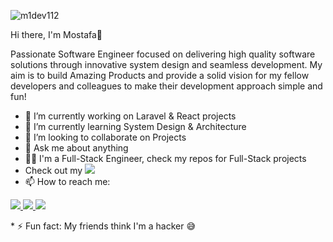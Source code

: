 ![m1dev112](https://user-images.githubusercontent.com/81513055/212464161-466570bf-fab9-4e8a-a27f-f89111748b83.png)



Hi there, I'm Mostafa👋 
<p>Passionate Software Engineer focused on delivering high quality software solutions through innovative system design and
seamless development. My aim is to build Amazing Products and provide a solid vision for my fellow developers and colleagues to make their development approach simple and fun!</p>

* 🔭 I’m currently working on Laravel & React projects
* 🌱 I’m currently learning System Design & Architecture 
* 👯 I’m looking to collaborate on Projects
* 💬 Ask me about anything
* 👨‍💻 I'm a Full-Stack Engineer, check my repos for Full-Stack projects
* Check out my <a style="cursor: pointer;" href="https://m1dev.vercel.app"><img style="cursor: pointer;" src="https://img.shields.io/badge/Portfolio-gray"></a>
* 📫 How to reach me: 
<p><a href="mostafaahmedmaa1@gmail.com"><img src="https://img.shields.io/badge/Gmail-D14836?style=for-the-badge&logo=gmail&logoColor=white"> </a>
<a href="https://www.linkedin.com/in/mostafamaa1/"><img src="https://img.shields.io/badge/LinkedIn-0077B5?style=for-the-badge&logo=linkedin&logoColor=white"> </a>
  <a href="https://www.instagram.com/m1devs/"><img src="https://img.shields.io/badge/Instagram-E4405F?style=for-the-badge&logo=instagram&logoColor=white"></a>
  </p>
* ⚡ Fun fact: My friends think I'm a hacker 😅
